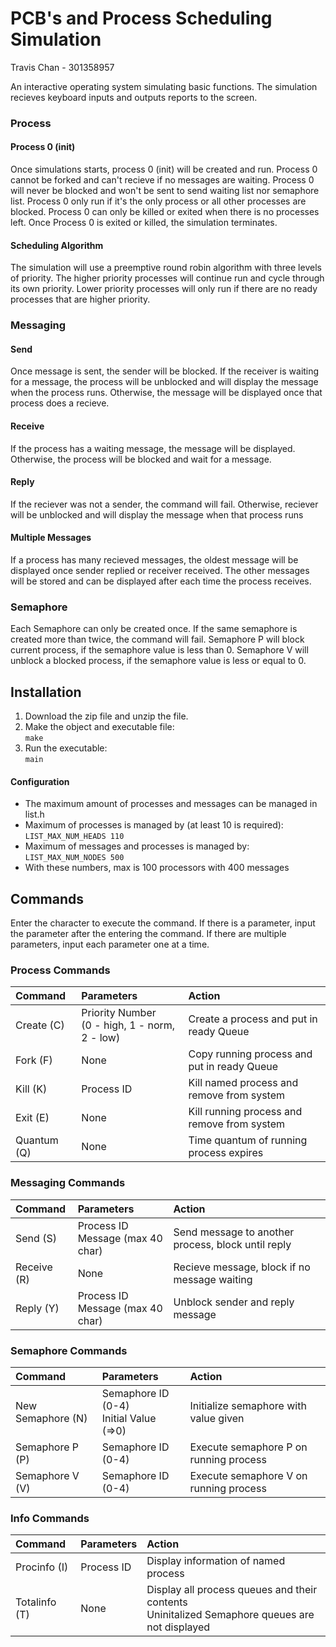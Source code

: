 # PCB's and Process Scheduling Simulation
Travis Chan - 301358957

An interactive operating system simulating basic functions. The simulation recieves keyboard inputs and outputs reports to the screen.

### Process 
#### Process 0 (init)
Once simulations starts, process 0 (init) will be created and run. 
Process 0 cannot be forked and can't recieve if no messages are waiting. 
Process 0 will never be blocked and won't be sent to send waiting list nor semaphore list.
Process 0 only run if it's the only process or all other processes are blocked.
Process 0 can only be killed or exited when there is no processes left. 
Once Process 0 is exited or killed, the simulation terminates.

#### Scheduling Algorithm
The simulation will use a preemptive round robin algorithm with three levels of priority. 
The higher priority processes will continue run and cycle through its own priority.
Lower priority processes will only run if there are no ready processes that are higher priority. 

### Messaging
#### Send
Once message is sent, the sender will be blocked.
If the receiver is waiting for a message, the process will be unblocked and will display the message when the process runs.
Otherwise, the message will be displayed once that process does a recieve.

#### Receive
If the process has a waiting message, the message will be displayed. 
Otherwise, the process will be blocked and wait for a message.

#### Reply
If the reciever was not a sender, the command will fail.
Otherwise, reciever will be unblocked and will display the message when that process runs

#### Multiple Messages
If a process has many recieved messages, the oldest message will be displayed once sender replied or receiver received.
The other messages will be stored and can be displayed after each time the process receives. 

### Semaphore
Each Semaphore can only be created once.
If the same semaphore is created more than twice, the command will fail.
Semaphore P will block current process, if the semaphore value is less than 0.
Semaphore V will unblock a blocked process, if the semaphore value is less or equal to 0.

## Installation
1. Download the zip file and unzip the file.
2. Make the object and executable file: <br> `make`
3. Run the executable: <br>`main`

#### Configuration
- The maximum amount of processes and messages can be managed in list.h
- Maximum of processes is managed by (at least 10 is required): <br> ```LIST_MAX_NUM_HEADS 110```
- Maximum of messages and processes is managed by: <br> ```LIST_MAX_NUM_NODES 500```
- With these numbers, max is 100 processors with 400 messages

## Commands
Enter the character to execute the command. 
If there is a parameter, input the parameter after the entering the command. 
If there are multiple parameters, input each parameter one at a time.

### Process Commands
| Command| Parameters | Action |
| :---- |:----------| :-----|
| Create (C) | Priority Number <br> (0 - high, 1 - norm, 2 - low) | Create a process and put in ready Queue |
| Fork (F) | None | Copy running process and put in ready Queue |
| Kill (K) | Process ID | Kill named process and remove from system |
| Exit (E) | None | Kill running process and remove from system |
| Quantum (Q) | None | Time quantum of running process expires|

### Messaging Commands
| Command| Parameters | Action |
| :---- |:----------| :-----|
| Send (S) | Process ID <br> Message (max 40 char)| Send message to another process, block until reply |
| Receive (R) | None | Recieve message, block if no message waiting |
| Reply (Y) | Process ID <br> Message (max 40 char) | Unblock sender and reply message |

### Semaphore Commands
| Command| Parameters | Action |
| :---- |:----------| :-----|
| New Semaphore (N) | Semaphore ID (0-4) <br> Initial Value (=>0) | Initialize semaphore with value given |
| Semaphore P (P) | Semaphore ID (0-4) | Execute semaphore P on running process |
| Semaphore V (V) | Semaphore ID (0-4) | Execute semaphore V on running process |

### Info Commands
| Command| Parameters | Action |
| :---- |:----------| :-----|
| Procinfo (I) | Process ID | Display information of named process |
| Totalinfo (T) | None | Display all process queues and their contents <br> Uninitalized Semaphore queues are not displayed|
